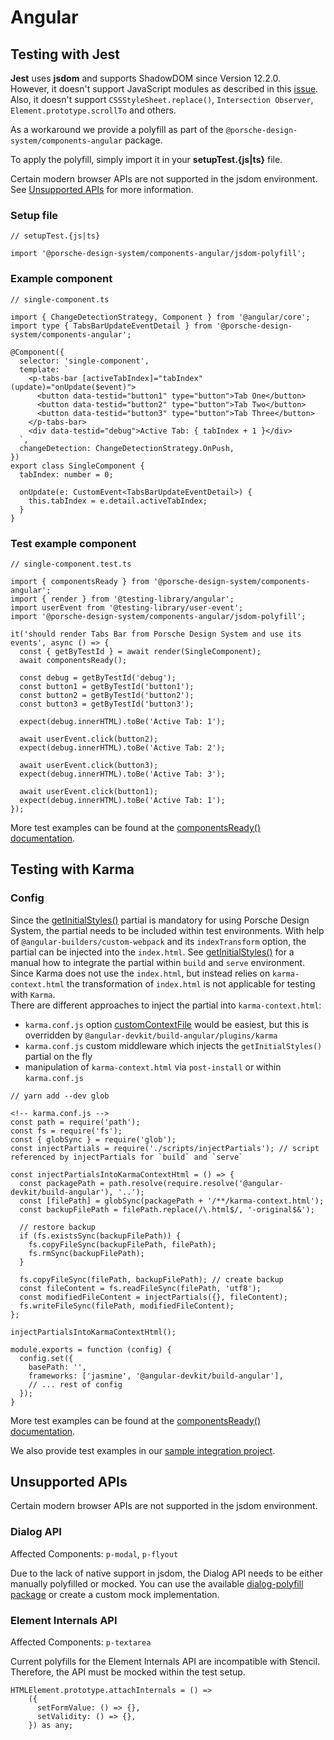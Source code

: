 # Angular

<TableOfContents></TableOfContents>

## Testing with Jest

**Jest** uses **jsdom** and supports ShadowDOM since Version 12.2.0.  
However, it doesn't support JavaScript modules as described in this
[issue](https://github.com/jsdom/jsdom/issues/2475).  
Also, it doesn't support `CSSStyleSheet.replace()`, `Intersection Observer`, `Element.prototype.scrollTo` and others.

As a workaround we provide a polyfill as part of the `@porsche-design-system/components-angular` package.

To apply the polyfill, simply import it in your **setupTest.{js|ts}** file.

<Notification heading="Attention" heading-tag="h2" state="warning">
    Certain modern browser APIs are not supported in the jsdom environment. See <a href="developing/react/testing#unsupported-ap-is">Unsupported APIs</a> for more information.
</Notification>

### Setup file

```tsx
// setupTest.{js|ts}

import '@porsche-design-system/components-angular/jsdom-polyfill';
```

### Example component

```tsx
// single-component.ts

import { ChangeDetectionStrategy, Component } from '@angular/core';
import type { TabsBarUpdateEventDetail } from '@porsche-design-system/components-angular';

@Component({
  selector: 'single-component',
  template: `
    <p-tabs-bar [activeTabIndex]="tabIndex" (update)="onUpdate($event)">
      <button data-testid="button1" type="button">Tab One</button>
      <button data-testid="button2" type="button">Tab Two</button>
      <button data-testid="button3" type="button">Tab Three</button>
    </p-tabs-bar>
    <div data-testid="debug">Active Tab: { tabIndex + 1 }</div>
  `,
  changeDetection: ChangeDetectionStrategy.OnPush,
})
export class SingleComponent {
  tabIndex: number = 0;

  onUpdate(e: CustomEvent<TabsBarUpdateEventDetail>) {
    this.tabIndex = e.detail.activeTabIndex;
  }
}
```

### Test example component

```tsx
// single-component.test.ts

import { componentsReady } from '@porsche-design-system/components-angular';
import { render } from '@testing-library/angular';
import userEvent from '@testing-library/user-event';
import '@porsche-design-system/components-angular/jsdom-polyfill';

it('should render Tabs Bar from Porsche Design System and use its events', async () => {
  const { getByTestId } = await render(SingleComponent);
  await componentsReady();

  const debug = getByTestId('debug');
  const button1 = getByTestId('button1');
  const button2 = getByTestId('button2');
  const button3 = getByTestId('button3');

  expect(debug.innerHTML).toBe('Active Tab: 1');

  await userEvent.click(button2);
  expect(debug.innerHTML).toBe('Active Tab: 2');

  await userEvent.click(button3);
  expect(debug.innerHTML).toBe('Active Tab: 3');

  await userEvent.click(button1);
  expect(debug.innerHTML).toBe('Active Tab: 1');
});
```

More test examples can be found at the [componentsReady() documentation](developing/components-ready#testing).

## Testing with Karma

### Config

Since the [getInitialStyles()](partials/initial-styles) partial is mandatory for using Porsche Design System, the
partial needs to be included within test environments. With help of `@angular-builders/custom-webpack` and its
`indexTransform` option, the partial can be injected into the `index.html`. See
[getInitialStyles()](partials/initial-styles) for a manual how to integrate the partial within `build` and `serve`
environment.  
Since Karma does not use the `index.html`, but instead relies on `karma-context.html` the transformation of `index.html`
is not applicable for testing with `Karma`.  
There are different approaches to inject the partial into `karma-context.html`:

- `karma.conf.js` option
  [customContextFile](https://karma-runner.github.io/6.4/config/configuration-file.html#customcontextfile) would be
  easiest, but this is overridden by `@angular-devkit/build-angular/plugins/karma`
- `karma.conf.js` custom middleware which injects the `getInitialStyles()` partial on the fly
- manipulation of `karma-context.html` via `post-install` or within `karma.conf.js`

```tsx
// yarn add --dev glob

<!-- karma.conf.js -->
const path = require('path');
const fs = require('fs');
const { globSync } = require('glob');
const injectPartials = require('./scripts/injectPartials'); // script referenced by injectPartials for `build` and `serve`

const injectPartialsIntoKarmaContextHtml = () => {
  const packagePath = path.resolve(require.resolve('@angular-devkit/build-angular'), '..');
  const [filePath] = globSync(packagePath + '/**/karma-context.html');
  const backupFilePath = filePath.replace(/\.html$/, '-original$&');

  // restore backup
  if (fs.existsSync(backupFilePath)) {
    fs.copyFileSync(backupFilePath, filePath);
    fs.rmSync(backupFilePath);
  }

  fs.copyFileSync(filePath, backupFilePath); // create backup
  const fileContent = fs.readFileSync(filePath, 'utf8');
  const modifiedFileContent = injectPartials({}, fileContent);
  fs.writeFileSync(filePath, modifiedFileContent);
};

injectPartialsIntoKarmaContextHtml();

module.exports = function (config) {
  config.set({
    basePath: '',
    frameworks: ['jasmine', '@angular-devkit/build-angular'],
    // ... rest of config
  });
}
```

More test examples can be found at the [componentsReady() documentation](developing/components-ready#testing).

We also provide test examples in our
[sample integration project](https://github.com/porsche-design-system/sample-integration-angular/tree/master/src/app/pages).

## Unsupported APIs

Certain modern browser APIs are not supported in the jsdom environment.

### Dialog API

Affected Components: `p-modal`, `p-flyout`

Due to the lack of native support in jsdom, the Dialog API needs to be either manually polyfilled or mocked. You can use
the available [dialog-polyfill package](https://npmjs.com/package/dialog-polyfill) or create a custom mock
implementation.

### Element Internals API

Affected Components: `p-textarea`

Current polyfills for the Element Internals API are incompatible with Stencil. Therefore, the API must be mocked within
the test setup.

```
HTMLElement.prototype.attachInternals = () =>
    ({
      setFormValue: () => {},
      setValidity: () => {},
    }) as any;
```
